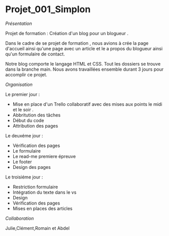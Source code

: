 # Projet_001_Simplon

*Présentation*

Projet de formation : Création d'un blog pour un blogueur . 

Dans le cadre de se projet de formation , nous avions à crée la page d'accueil ainsi qu'une page avec un article et le a propos du blogueur ainsi qu'un formulaire de contact. 

Notre blog comporte le langage HTML et CSS. 
Tout les dossiers se trouve dans la branche main.
Nous avons travaillées ensemble durant 3 jours pour accomplir ce projet.

*Organisation*

Le premier jour : 

- Mise en place d'un Trello collaboratif avec des mises aux points le midi et le soir . 
- Abbritution des tâches 
- Début du code 
- Attribution des pages

Le deuxéme jour : 

- Vérification des pages 
- Le formulaire 
- Le read-me premiere épreuve 
- Le footer
- Design des pages

Le troisiéme jour : 
- Restriction formulaire 
- Intégration du texte dans le vs
- Design
- Vérification des pages
- Mises en places des articles 




*Collaboration*

Julie,Clément,Romain et Abdel
